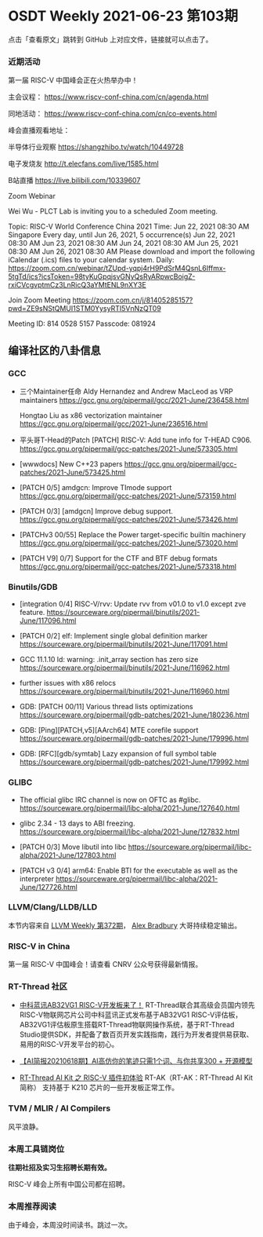 # OSDT Weekly 2021-06-23 第103期

点击「查看原文」跳转到 GitHub 上对应文件，链接就可以点击了。

### 近期活动

第一届 RISC-V 中国峰会正在火热举办中！

主会议程：
https://www.riscv-conf-china.com/cn/agenda.html

同地活动：
https://www.riscv-conf-china.com/cn/co-events.html

峰会直播观看地址：

半导体行业观察
https://shangzhibo.tv/watch/10449728

电子发烧友
http://t.elecfans.com/live/1585.html

B站直播
https://live.bilibili.com/10339607

Zoom Webinar

Wei Wu - PLCT Lab is inviting you to a scheduled Zoom meeting.

Topic: RISC-V World Conference China 2021
Time: Jun 22, 2021 08:30 AM Singapore
        Every day, until Jun 26, 2021, 5 occurrence(s)
        Jun 22, 2021 08:30 AM
        Jun 23, 2021 08:30 AM
        Jun 24, 2021 08:30 AM
        Jun 25, 2021 08:30 AM
        Jun 26, 2021 08:30 AM
Please download and import the following iCalendar (.ics) files to your calendar system.
Daily: https://zoom.com.cn/webinar/tZUpd-yqpj4rH9PdSrM4QsnL6Iffmx-5tgTd/ics?icsToken=98tyKuGpqjsvGNyQsRyARpwcBoigZ-rxiCVcgvptmCz3LnRicQ3aYMtENL9nXY3E

Join Zoom Meeting
https://zoom.com.cn/j/81405285157?pwd=ZE9sNStQMUI1STM0YysyRTI5VnNzQT09

Meeting ID: 814 0528 5157
Passcode: 081924

## 编译社区的八卦信息

### GCC

- 三个Maintainer任命
  Aldy Hernandez and Andrew MacLeod as VRP maintainers
  https://gcc.gnu.org/pipermail/gcc/2021-June/236458.html

  Hongtao Liu as x86 vectorization maintainer
  https://gcc.gnu.org/pipermail/gcc/2021-June/236516.html

- 平头哥T-Head的Patch
  [PATCH] RISC-V: Add tune info for T-HEAD C906.
  https://gcc.gnu.org/pipermail/gcc-patches/2021-June/573305.html

- [wwwdocs] New C++23 papers
  https://gcc.gnu.org/pipermail/gcc-patches/2021-June/573425.html
- [PATCH 0/5] amdgcn: Improve TImode support
  https://gcc.gnu.org/pipermail/gcc-patches/2021-June/573159.html

- [PATCH 0/3] [amdgcn] Improve debug support.
  https://gcc.gnu.org/pipermail/gcc-patches/2021-June/573426.html

- [PATCHv3 00/55] Replace the Power target-specific builtin machinery
  https://gcc.gnu.org/pipermail/gcc-patches/2021-June/573020.html

- [PATCH V9] 0/7] Support for the CTF and BTF debug formats
  https://gcc.gnu.org/pipermail/gcc-patches/2021-June/573318.html

### Binutils/GDB

- [integration 0/4] RISC-V/rvv: Update rvv from v01.0 to v1.0 except zve feature.
  https://sourceware.org/pipermail/binutils/2021-June/117096.html

- [PATCH 0/2] elf: Implement single global definition marker
  https://sourceware.org/pipermail/binutils/2021-June/117091.html

- GCC 11.1.10 ld: warning: .init_array section has zero size
  https://sourceware.org/pipermail/binutils/2021-June/116962.html

- further issues with x86 relocs
  https://sourceware.org/pipermail/binutils/2021-June/116960.html

- GDB: [PATCH 00/11] Various thread lists optimizations
  https://sourceware.org/pipermail/gdb-patches/2021-June/180236.html

- GDB: [Ping][PATCH,v5][AArch64] MTE corefile support
  https://sourceware.org/pipermail/gdb-patches/2021-June/179996.html

- GDB: [RFC][gdb/symtab] Lazy expansion of full symbol table
  https://sourceware.org/pipermail/gdb-patches/2021-June/179992.html

### GLIBC

- The official glibc IRC channel is now on OFTC as #glibc.
  https://sourceware.org/pipermail/libc-alpha/2021-June/127640.html

- glibc 2.34 - 13 days to ABI freezing.
  https://sourceware.org/pipermail/libc-alpha/2021-June/127832.html

- [PATCH 0/3] Move libutil into libc
  https://sourceware.org/pipermail/libc-alpha/2021-June/127803.html

- [PATCH v3 0/4] arm64: Enable BTI for the executable as well as the interpreter
  https://sourceware.org/pipermail/libc-alpha/2021-June/127726.html

### LLVM/Clang/LLDB/LLD

本节内容来自 [LLVM Weekly 第372期](http://llvmweekly.org/issue/372)，
[Alex Bradbury](https://www.linkedin.com/in/alex-bradbury/) 大哥持续稳定输出。

### RISC-V in China

第一届 RISC-V 中国峰会！请查看 CNRV 公众号获得最新情报。

### RT-Thread 社区


- [中科蓝讯AB32VG1 RISC-V开发板来了！](https://mp.weixin.qq.com/s/kxUKoPSbE3-EhqrZAbewYA) RT-Thread联合其高级会员国内领先RISC-V物联网芯片公司中科蓝讯正式发布基于AB32VG1 RISC-V评估板，AB32VG1评估板原生搭载RT-Thread物联网操作系统，基于RT-Thread Studio提供SDK，并配备了数百页开发实践指南，践行为开发者提供易获取、易用的RISC-V开发平台的初心。

- [【AI简报20210618期】AI高仿你的笔迹只需1个词、与你共享300 + 开源模型
](https://mp.weixin.qq.com/s/zzRztAEMY1UP_rWLFUEx_w)

- [RT-Thread AI Kit 之 RISC-V 插件初体验](https://mp.weixin.qq.com/s/UMED8uHOiURJEhyJ_cLtBA) RT-AK（RT-AK：RT-Thread AI Kit 简称） 支持基于 K210 芯片的一些开发板正常工作。


### TVM / MLIR / AI Compilers

风平浪静。

### 本周工具链岗位

**往期社招及实习生招聘长期有效。**

RISC-V 峰会上所有中国公司都在招聘。

### 本周推荐阅读

由于峰会，本周没时间读书。跳过一次。
